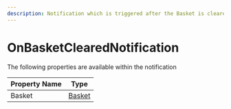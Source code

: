 ```yaml
---
description: Notification which is triggered after the Basket is cleared
---
```


# OnBasketClearedNotification

The following properties are available within the notification

| Property Name | Type                                                     |
| ------------- | -------------------------------------------------------- |
| Basket        | [Basket](../../core-services/object-reference/basket.md) |
